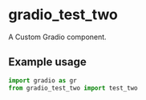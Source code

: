 
# gradio_test_two
A Custom Gradio component.

## Example usage

```python
import gradio as gr
from gradio_test_two import test_two
```

